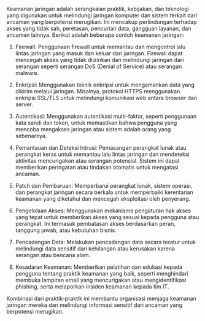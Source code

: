 
Keamanan jaringan adalah serangkaian praktik, kebijakan, dan teknologi yang digunakan untuk melindungi jaringan komputer dan sistem terkait dari ancaman yang berpotensi merugikan. Ini mencakup perlindungan terhadap akses yang tidak sah, peretasan, pencurian data, gangguan layanan, dan ancaman lainnya. Berikut adalah beberapa contoh keamanan jaringan:

1. Firewall: Penggunaan firewall untuk memantau dan mengontrol lalu lintas jaringan yang masuk dan keluar dari jaringan. Firewall dapat mencegah akses yang tidak diizinkan dan melindungi jaringan dari serangan seperti serangan DoS (Denial of Service) atau serangan malware.

2. Enkripsi: Menggunakan teknik enkripsi untuk mengamankan data yang dikirim melalui jaringan. Misalnya, protokol HTTPS menggunakan enkripsi SSL/TLS untuk melindungi komunikasi web antara browser dan server.

3. Autentikasi: Menggunakan autentikasi multi-faktor, seperti penggunaan kata sandi dan token, untuk memastikan bahwa pengguna yang mencoba mengakses jaringan atau sistem adalah orang yang sebenarnya.

4. Pemantauan dan Deteksi Intrusi: Pemasangan perangkat lunak atau perangkat keras untuk memantau lalu lintas jaringan dan mendeteksi aktivitas mencurigakan atau serangan potensial. Sistem ini dapat memberikan peringatan atau tindakan otomatis untuk mengatasi ancaman.

5. Patch dan Pembaruan: Memperbarui perangkat lunak, sistem operasi, dan perangkat jaringan secara berkala untuk memperbaiki kerentanan keamanan yang diketahui dan mencegah eksploitasi oleh penyerang.

6. Pengelolaan Akses: Menggunakan mekanisme pengaturan hak akses yang tepat untuk memberikan akses yang sesuai kepada pengguna atau perangkat. Ini termasuk pembatasan akses berdasarkan peran, tanggung jawab, atau kebutuhan bisnis.

7. Pencadangan Data: Melakukan pencadangan data secara teratur untuk melindungi data sensitif dari kehilangan atau kerusakan karena serangan atau bencana alam.

8. Kesadaran Keamanan: Memberikan pelatihan dan edukasi kepada pengguna tentang praktik keamanan yang baik, seperti menghindari membuka lampiran email yang mencurigakan atau mengidentifikasi phishing, serta melaporkan insiden keamanan kepada tim IT.

Kombinasi dari praktik-praktik ini membantu organisasi menjaga keamanan jaringan mereka dan melindungi informasi sensitif dari ancaman yang berpotensi merugikan.
